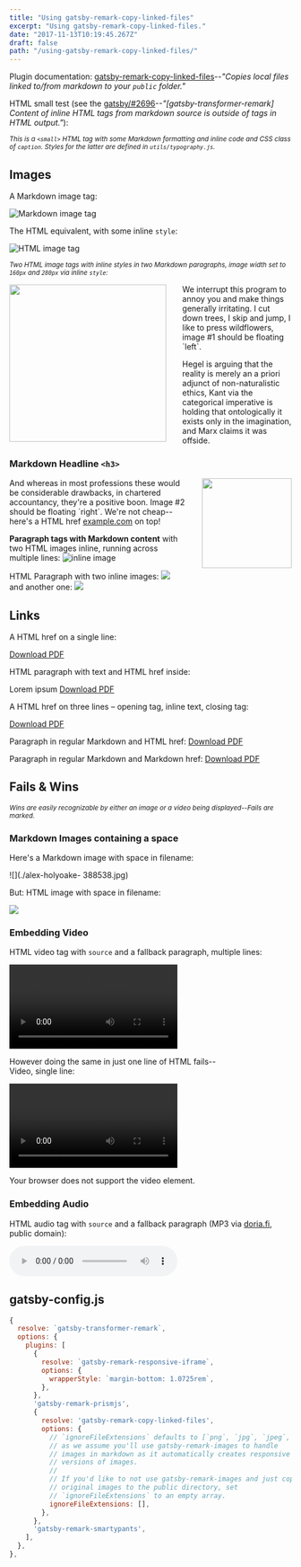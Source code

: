 ```yaml
---
title: "Using gatsby-remark-copy-linked-files"
excerpt: "Using gatsby-remark-copy-linked-files."
date: "2017-11-13T10:19:45.267Z"
draft: false
path: "/using-gatsby-remark-copy-linked-files/"
---
```


Plugin documentation:
[gatsby-remark-copy-linked-files](https://www.gatsbyjs.com/plugins/gatsby-remark-copy-linked-files/)--_"Copies
local files linked to/from markdown to your `public` folder."_

HTML small test (see the
[gatsby/#2696](https://github.com/gatsbyjs/gatsby/issues/2696)--_"[gatsby-transformer-remark]
Content of inline HTML tags from markdown source is outside of tags in HTML
output."_):

<small class="caption">_This is a `<small>` HTML tag with some Markdown
formatting and inline code and CSS class of `caption`. Styles for the latter are
defined in `utils/typography.js`._</small>

## Images

A Markdown image tag:

![Markdown image tag](./alex-holyoake-388536.jpg)

The HTML equivalent, with some inline `style`:

<img src="./alex-holyoake-388536.jpg" alt="HTML image tag" style="float:none;height: auto;width: auto">

<small class="caption">_Two HTML image tags with inline styles in two Markdown
paragraphs, image width set to `160px` and `280px` via inline `style`:_</small>

<img src="./alex-holyoake- 388538.jpg" style="width: 280px; float: left; margin: 0 1.8rem 1.8rem 0;">
We interrupt this program to annoy you and make things generally irritating. I
cut down trees, I skip and jump, I like to press wildflowers, image #1 should be
floating `left`.

Hegel is arguing that the reality is merely an a priori adjunct of
non-naturalistic ethics, Kant via the categorical imperative is holding that
ontologically it exists only in the imagination, and Marx claims it was offside.

### Markdown Headline `<h3>`

<img src="./alex-holyoake-327106.jpg" style="width: 160px; float: right; margin: 0 0 1.8rem 1.8rem;">
And whereas in most professions these would be considerable drawbacks, in
chartered accountancy, they're a positive boon. Image #2 should be floating
`right`. We're not cheap--here's a HTML href
<a href="http://example.com/">example.com</a> on top!

**Paragraph tags with Markdown content** with two HTML images inline, running
across multiple lines: ![inline image](./alex-holyoake-340782.jpg)

<p>
  HTML Paragraph with two inline images:
  <img src="./jakob-owens-262566.jpg">
  and another one: <img src="./alex-holyoake-327106.jpg">
</p>

## Links

A HTML href on a single line:

<a href="Creativecommons-informational-flyer_eng.pdf">Download PDF</a>

HTML paragraph with text and HTML href inside:

<p>Lorem ipsum <a href="Creativecommons-informational-flyer_eng.pdf">Download PDF</a></p>

A HTML href on three lines – opening tag, inline text, closing tag:

<a href="Creativecommons-informational-flyer_eng.pdf">
  Download PDF
</a>

Paragraph in regular Markdown and HTML href:
<a href="Creativecommons-informational-flyer_eng.pdf">Download PDF</a>

Paragraph in regular Markdown and Markdown href:
[Download PDF](Creativecommons-informational-flyer_eng.pdf)

## Fails & Wins

<small class="caption">_<span class="win">Wins</span> are easily recognizable by
either an image or a video being displayed--<span class="fail">Fails</span> are
marked._</small>

### Markdown Images containing a space

<!-- if the image name contains a space, markdown images won't be copied -->

Here's a <span class="fail">Markdown image with space in filename</span>:

![](./alex-holyoake- 388538.jpg)

But: <span class="win">HTML image</span> with space in filename:

<img src="./alex-holyoake- 388538.jpg">

### Embedding Video

HTML video tag with `source` and a fallback paragraph,
<span class="win">multiple lines</span>:

<video controls="controls" autoplay="true" loop="true">
  <source type="video/mp4" src="gatsbygram.mp4"></source>
  <p>Your browser does not support the video element.</p>
</video>

However doing the same in just one line of HTML fails--\
Video, <span class="fail">single line</span>:

<video controls="controls" autoplay="true" loop="true"><source type="video/mp4" src="gatsbygram.mp4"></source><p>Your browser does not support the video element.</p></video>

### Embedding Audio

HTML audio tag with `source` and a fallback paragraph (MP3 via [doria.fi](https://www.doria.fi/handle/10024/72376), public domain):

<audio controls="controls">
  <source type="audio/mp3" src="RAI-GramophoneGC-82979-01-1-001.mp3"></source>
  <p>Your browser does not support the audio element.</p>
</audio>

## gatsby-config.js

```javascript
{
  resolve: `gatsby-transformer-remark`,
  options: {
    plugins: [
      {
        resolve: `gatsby-remark-responsive-iframe`,
        options: {
          wrapperStyle: `margin-bottom: 1.0725rem`,
        },
      },
      'gatsby-remark-prismjs',
      {
        resolve: 'gatsby-remark-copy-linked-files',
        options: {
          // `ignoreFileExtensions` defaults to [`png`, `jpg`, `jpeg`, `bmp`, `tiff`]
          // as we assume you'll use gatsby-remark-images to handle
          // images in markdown as it automatically creates responsive
          // versions of images.
          //
          // If you'd like to not use gatsby-remark-images and just copy your
          // original images to the public directory, set
          // `ignoreFileExtensions` to an empty array.
          ignoreFileExtensions: [],
        },
      },
      'gatsby-remark-smartypants',
    ],
  },
},
```
